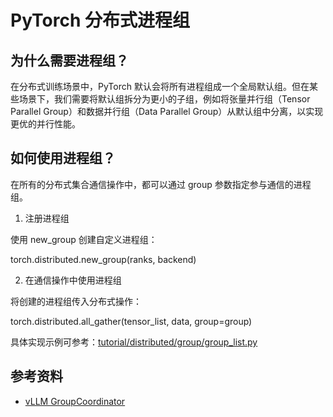 # PyTorch 分布式进程组

## 为什么需要进程组？

在分布式训练场景中，PyTorch 默认会将所有进程组成一个全局默认组。但在某些场景下，我们需要将默认组拆分为更小的子组，例如将张量并行组（Tensor Parallel Group）和数据并行组（Data Parallel Group）从默认组中分离，以实现更优的并行性能。

## 如何使用进程组？

在所有的分布式集合通信操作中，都可以通过 group 参数指定参与通信的进程组。

1. 注册进程组

使用 new_group 创建自定义进程组：

torch.distributed.new_group(ranks, backend)

2. 在通信操作中使用进程组

将创建的进程组传入分布式操作：

torch.distributed.all_gather(tensor_list, data, group=group)

具体实现示例可参考：[tutorial/distributed/group/group_list.py](group_list.py)

## 参考资料

- [vLLM GroupCoordinator](https://github.com/vllm-project/vllm/blob/main/vllm/distributed/parallel_state.py#L174)
